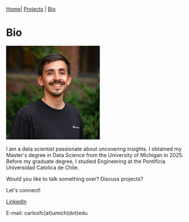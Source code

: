 [Home](index.md)| [Projects](projects.md) | [Bio](bio.md)

# Bio

<img src="1736802464788.jpg" alt="Headshot" width=256 height=256>

I am a data scientist passionate about uncovering insights. I obtained my Master's degree in Data Science from the University of Michigan in 2025. Before my graduate degree, I studied Engineering at the Pontificia Universidad Catolica de Chile.

Would you like to talk something over? Discuss projects?

Let's connect!


[LinkedIn](https://www.linkedin.com/in/carlos-fc/)


E-mail: carlosfc(at)umich(dot)edu
